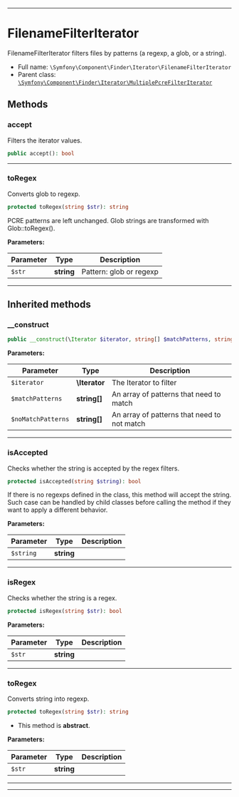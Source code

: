***

# FilenameFilterIterator

FilenameFilterIterator filters files by patterns (a regexp, a glob, or a string).



* Full name: `\Symfony\Component\Finder\Iterator\FilenameFilterIterator`
* Parent class: [`\Symfony\Component\Finder\Iterator\MultiplePcreFilterIterator`](./MultiplePcreFilterIterator.md)




## Methods


### accept

Filters the iterator values.

```php
public accept(): bool
```











***

### toRegex

Converts glob to regexp.

```php
protected toRegex(string $str): string
```

PCRE patterns are left unchanged.
Glob strings are transformed with Glob::toRegex().






**Parameters:**

| Parameter | Type | Description |
|-----------|------|-------------|
| `$str` | **string** | Pattern: glob or regexp |




***


## Inherited methods


### __construct



```php
public __construct(\Iterator $iterator, string[] $matchPatterns, string[] $noMatchPatterns): mixed
```








**Parameters:**

| Parameter | Type | Description |
|-----------|------|-------------|
| `$iterator` | **\Iterator** | The Iterator to filter |
| `$matchPatterns` | **string[]** | An array of patterns that need to match |
| `$noMatchPatterns` | **string[]** | An array of patterns that need to not match |




***

### isAccepted

Checks whether the string is accepted by the regex filters.

```php
protected isAccepted(string $string): bool
```

If there is no regexps defined in the class, this method will accept the string.
Such case can be handled by child classes before calling the method if they want to
apply a different behavior.






**Parameters:**

| Parameter | Type | Description |
|-----------|------|-------------|
| `$string` | **string** |  |




***

### isRegex

Checks whether the string is a regex.

```php
protected isRegex(string $str): bool
```








**Parameters:**

| Parameter | Type | Description |
|-----------|------|-------------|
| `$str` | **string** |  |




***

### toRegex

Converts string into regexp.

```php
protected toRegex(string $str): string
```




* This method is **abstract**.



**Parameters:**

| Parameter | Type | Description |
|-----------|------|-------------|
| `$str` | **string** |  |




***


***

